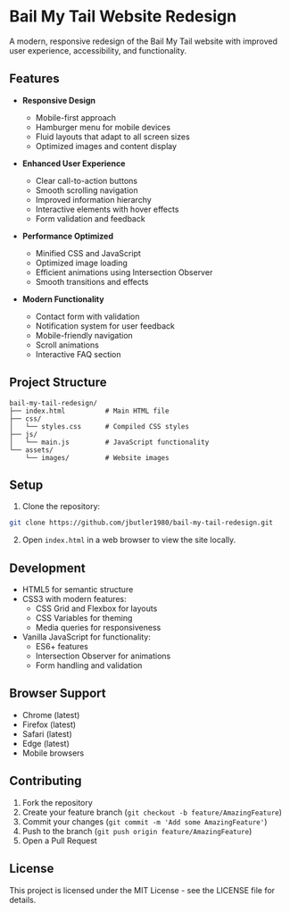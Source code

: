 # Bail My Tail Website Redesign

A modern, responsive redesign of the Bail My Tail website with improved user experience, accessibility, and functionality.

## Features

- **Responsive Design**
  - Mobile-first approach
  - Hamburger menu for mobile devices
  - Fluid layouts that adapt to all screen sizes
  - Optimized images and content display

- **Enhanced User Experience**
  - Clear call-to-action buttons
  - Smooth scrolling navigation
  - Improved information hierarchy
  - Interactive elements with hover effects
  - Form validation and feedback

- **Performance Optimized**
  - Minified CSS and JavaScript
  - Optimized image loading
  - Efficient animations using Intersection Observer
  - Smooth transitions and effects

- **Modern Functionality**
  - Contact form with validation
  - Notification system for user feedback
  - Mobile-friendly navigation
  - Scroll animations
  - Interactive FAQ section

## Project Structure

```
bail-my-tail-redesign/
├── index.html          # Main HTML file
├── css/
│   └── styles.css      # Compiled CSS styles
├── js/
│   └── main.js         # JavaScript functionality
└── assets/
    └── images/         # Website images
```

## Setup

1. Clone the repository:
```bash
git clone https://github.com/jbutler1980/bail-my-tail-redesign.git
```

2. Open `index.html` in a web browser to view the site locally.

## Development

- HTML5 for semantic structure
- CSS3 with modern features:
  - CSS Grid and Flexbox for layouts
  - CSS Variables for theming
  - Media queries for responsiveness
- Vanilla JavaScript for functionality:
  - ES6+ features
  - Intersection Observer for animations
  - Form handling and validation

## Browser Support

- Chrome (latest)
- Firefox (latest)
- Safari (latest)
- Edge (latest)
- Mobile browsers

## Contributing

1. Fork the repository
2. Create your feature branch (`git checkout -b feature/AmazingFeature`)
3. Commit your changes (`git commit -m 'Add some AmazingFeature'`)
4. Push to the branch (`git push origin feature/AmazingFeature`)
5. Open a Pull Request

## License

This project is licensed under the MIT License - see the LICENSE file for details.